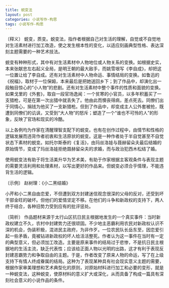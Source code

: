 ```yaml
---
title: 蜕变法
layout: post
categories: 小说写作-构思
tags: 小说写作-构思
---
```


〔释义〕 蜕变，质变。蜕变法，指作者根据自己对生活的理解，自觉或不自觉地对生活素材进行加工改造，使之发生根本性的变化，以适应刻画典型性格、表达深刻主题需要的一种艺术技法。

蜕变有种种形式，其中有对生活素材中人物地位或人物关系的变换。如根据史实，本来张献忠左右起义全局，是明王朝的最大敌手，而姚雪垠写《李自成》，却把这一位置让给了李自成。还有对生活素材中人物命运、事情结局的变换。如鲁迅的《祝福》，取材于一位保姆，本来最后是把她送回乡下；到了作品中，却演化出一段触目惊心的“小人物”的悲剧。还有对生活素材中整个事件的性质和面貌的变换。如果戈里的《外套》，取自一段官场逸闻：一个贫寒的小官员，以多年积蓄买了一支猎枪，可是在第一次出猎中就丢失了。他由此而懊丧得病，差点死去。同僚们出于同情心，捐钱为他买了一支新猎枪。但到了作品中，却变成主人公外套被抢，既遭到同僚们的讥讽，又受到“大人物”的怒斥；塑造了一个“谁也不可怜的人”的形象，反映了官场和现实的冷酷。

以上各例均为作家在清醒理智支配下的蜕变。也有在创作过程中，由情节和性格的逻辑发展而违背作者初衷和生活原状的蜕变。这是一种作者处于半自觉甚至不自觉状态下素材的蜕变。如托尔斯泰的《复活》，由玛丝洛娃与聂赫留朵夫最后结婚的原始情节，变成了玛丝洛娃拒绝聂赫留朵夫的求婚，而与政治犯西木松结了婚。

使用蜕变法有助于将生活美升华为艺术美，有助于作家根据主客观条件与表现主题的需要灵活利用和处理素材，以写出更好的作品来。但蜕变必须合乎情理，不能违背生活的逻辑。

〔示例〕 赵树理：《小二黑结婚》

小芹和小二黑自由恋爱，不但遭到双方封建迷信观念很深的父母的反对，还受到坏干部金旺的破坏。但他们的爱情坚定不移。在他们的斗争和新政权的支持下，两人终于结合，各种旧势力受到应有的批评惩处。

〔简析〕 作品题材来源于太行山区抗日民主根据地发生的一个真实事件：当时新政权建立不久，农村中封建势力还很顽固。不少地主恶霸利用农民对新政权认识不深的机会，伪装积极，混进民主政府，为非作歹。一位农民队长岳东至，因恋爱引起一些矛盾，竟被钻进新政权的坏人给活活整死。作者认为这一事件在当时有一定的典型意义，但必须加工改造。主要是原来事件的结局过于悲惨，不是抗日民主根据地的生活主流，缺乏代表性；应该给正面人物以光明的出路，这才有利于表现反封建恶霸势力和争取自由的主题。于是，作者改变了原来人物的命运，写了在上级支持下有情人终成眷属的结局。这种为了表现某种具有社会现实意义主题的需要，根据作家审美理想和艺术典型化的原则，对原始材料进行加工和必要的变形，就是一种蜕变法，这种蜕变，使原材料的意义扩大或深化，从而具备了构成一篇具有深刻社会意义的小说作品的条件。 
